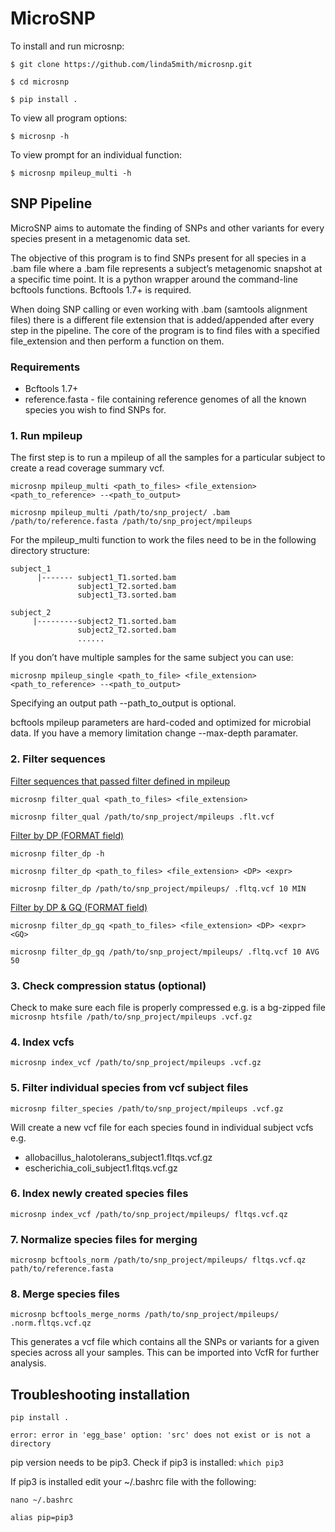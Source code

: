 # MicroSNP

To install and run microsnp:

```$ git clone https://github.com/linda5mith/microsnp.git```

```$ cd microsnp```

```$ pip install .```

To view all program options:

```$ microsnp -h```

To view prompt for an individual function:

```$ microsnp mpileup_multi -h```

## SNP Pipeline

MicroSNP aims to automate the finding of SNPs and other variants for every species present in a metagenomic data set. 

The objective of this program is to find SNPs present for all species in a .bam file where a .bam file represents a subject’s metagenomic snapshot at a specific time point. 
It is a python wrapper around the command-line bcftools functions. Bcftools 1.7+ is required. 

When doing SNP calling or even working with .bam (samtools alignment files) there is a different file extension that is added/appended after every step in the pipeline. 
The core of the program is to find files with a specified file_extension and then perform a function on them. 

### Requirements
* Bcftools 1.7+
* reference.fasta - file containing reference genomes of all the known species you wish to find SNPs for.  

### 1. Run mpileup

The first step is to run a mpileup of all the samples for a particular subject to create a read coverage summary vcf. 

```microsnp mpileup_multi <path_to_files> <file_extension> <path_to_reference> --<path_to_output>```

```microsnp mpileup_multi /path/to/snp_project/ .bam /path/to/reference.fasta /path/to/snp_project/mpileups```

For the mpileup_multi function to work the files need to be in the following directory structure:

```
subject_1
      |------- subject1_T1.sorted.bam
               subject1_T2.sorted.bam
               subject1_T3.sorted.bam

subject_2
     |---------subject2_T1.sorted.bam
               subject2_T2.sorted.bam
               ......
```
If you don’t have multiple samples for the same subject you can use:

```microsnp mpileup_single <path_to_file> <file_extension> <path_to_reference> --<path_to_output>``` 

Specifying an output path --path_to_output is optional.

bcftools mpileup parameters are hard-coded and optimized for microbial data. If you have a memory limitation change --max-depth paramater. 

### 2. Filter sequences 

<ins>Filter sequences that passed filter defined in mpileup</ins>

```microsnp filter_qual <path_to_files> <file_extension>```

```microsnp filter_qual /path/to/snp_project/mpileups .flt.vcf```

<ins>Filter by DP (FORMAT field)</ins>

```microsnp filter_dp -h```

```microsnp filter_dp <path_to_files> <file_extension> <DP> <expr>```

```microsnp filter_dp /path/to/snp_project/mpileups/ .fltq.vcf 10 MIN```

<ins>Filter by DP & GQ (FORMAT field)</ins>

```microsnp filter_dp_gq <path_to_files> <file_extension> <DP> <expr> <GQ>```

```microsnp filter_dp_gq /path/to/snp_project/mpileups/ .fltq.vcf 10 AVG 50```

### 3. Check compression status (optional) 

Check to make sure each file is properly compressed e.g. is a bg-zipped file
```microsnp htsfile /path/to/snp_project/mpileups .vcf.gz```

### 4. Index vcfs

```microsnp index_vcf /path/to/snp_project/mpileups .vcf.gz```

### 5. Filter individual species from vcf subject files

```microsnp filter_species /path/to/snp_project/mpileups .vcf.gz```

Will create a new vcf file for each species found in individual subject vcfs e.g.

* allobacillus_halotolerans_subject1.fltqs.vcf.gz
* escherichia_coli_subject1.fltqs.vcf.gz

### 6. Index newly created species files

```microsnp index_vcf /path/to/snp_project/mpileups/ fltqs.vcf.qz```

### 7. Normalize species files for merging

```microsnp bcftools_norm /path/to/snp_project/mpileups/ fltqs.vcf.qz path/to/reference.fasta```

### 8. Merge species files

```microsnp bcftools_merge_norms /path/to/snp_project/mpileups/ .norm.fltqs.vcf.qz```

This generates a vcf file which contains all the SNPs or variants for a given species across all your samples. This can be imported into VcfR for further analysis.

## Troubleshooting installation

```pip install .```

```error: error in 'egg_base' option: 'src' does not exist or is not a directory```

pip version needs to be pip3. Check if pip3 is installed:
```which pip3```

If pip3 is installed edit your ~/.bashrc file with the following:

```nano ~/.bashrc```

```alias pip=pip3```



